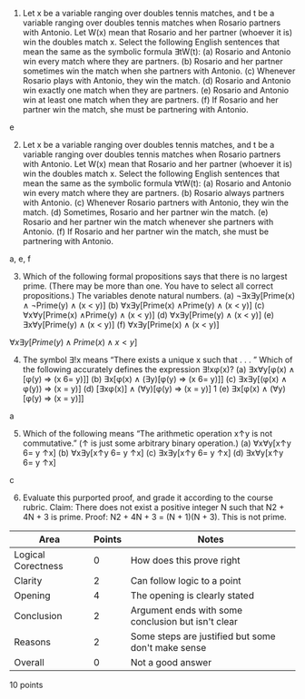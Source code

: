 1. Let x be a variable ranging over doubles tennis matches, and t be a variable ranging over doubles
tennis matches when Rosario partners with Antonio. Let W(x) mean that Rosario and her partner
(whoever it is) win the doubles match x. Select the following English sentences that mean the same
as the symbolic formula ∃tW(t):
(a) Rosario and Antonio win every match where they are partners.
(b) Rosario and her partner sometimes win the match when she partners with Antonio.
(c) Whenever Rosario plays with Antonio, they win the match.
(d) Rosario and Antonio win exactly one match when they are partners.
(e) Rosario and Antonio win at least one match when they are partners.
(f) If Rosario and her partner win the match, she must be partnering with Antonio.

e


2. Let x be a variable ranging over doubles tennis matches, and t be a variable ranging over doubles
tennis matches when Rosario partners with Antonio. Let W(x) mean that Rosario and her partner
(whoever it is) win the doubles match x. Select the following English sentences that mean the same
as the symbolic formula ∀tW(t):
(a) Rosario and Antonio win every match where they are partners.
(b) Rosario always partners with Antonio.
(c) Whenever Rosario partners with Antonio, they win the match.
(d) Sometimes, Rosario and her partner win the match.
(e) Rosario and her partner win the match whenever she partners with Antonio.
(f) If Rosario and her partner win the match, she must be partnering with Antonio.

a, e, f

3. Which of the following formal propositions says that there is no largest prime. (There may be more
than one. You have to select all correct propositions.) The variables denote natural numbers.
(a) ¬∃x∃y[Prime(x) ∧ ¬Prime(y) ∧ (x < y)]
(b) ∀x∃y[Prime(x) ∧Prime(y) ∧ (x < y)]
(c) ∀x∀y[Prime(x) ∧Prime(y) ∧ (x < y)]
(d) ∀x∃y[Prime(y) ∧ (x < y)]
(e) ∃x∀y[Prime(y) ∧ (x < y)]
(f) ∀x∃y[Prime(x) ∧ (x < y)]

$\forall x \exists y[Prime(y) \land Prime(x) \land x \lt y]$



4. The symbol ∃!x means “There exists a unique x such that . . . ” Which of the following accurately
defines the expression ∃!xφ(x)?
(a) ∃x∀y[φ(x) ∧ [φ(y) ⇒ (x 6= y)]]
(b) ∃x[φ(x) ∧ (∃y)[φ(y) ⇒ (x 6= y)]]
(c) ∃x∃y[(φ(x) ∧ φ(y)) ⇒ (x = y)]
(d) [∃xφ(x)] ∧ (∀y)[φ(y) ⇒ (x = y)]
1
(e) ∃x[φ(x) ∧ (∀y)[φ(y) ⇒ (x = y)]]

a

5. Which of the following means “The arithmetic operation x↑y is not commutative.” (↑ is just some
arbitrary binary operation.)
(a) ∀x∀y[x↑y 6= y ↑x]
(b) ∀x∃y[x↑y 6= y ↑x]
(c) ∃x∃y[x↑y 6= y ↑x]
(d) ∃x∀y[x↑y 6= y ↑x]

c

6. Evaluate this purported proof, and grade it according to the course rubric.
Claim: There does not exist a positive integer N such that N2 + 4N + 3 is prime.
Proof: N2 + 4N + 3 = (N + 1)(N + 3). This is not prime.

| Area | Points | Notes
| --- | --- | --- |
| Logical Corectness | 0 | How does this prove right
| Clarity | 2 | Can follow logic to a point
| Opening | 4 | The opening is clearly stated |
| Conclusion | 2 | Argument ends with some conclusion but isn't clear
| Reasons | 2 | Some steps are justified but some don't make sense
| Overall | 0 | Not a good answer

10 points
